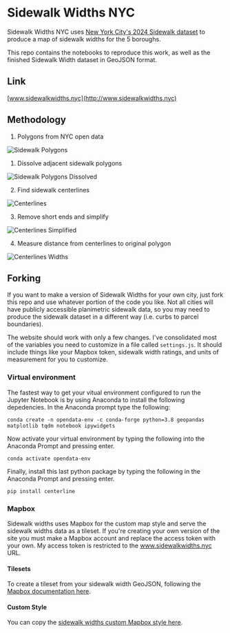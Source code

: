 # Sidewalk Widths NYC

Sidewalk Widths NYC uses [New York City's 2024 Sidewalk dataset](https://data.cityofnewyork.us/City-Government/NYC-Planimetric-Database-Sidewalk/vfx9-tbb6) to produce a map of sidewalk widths for the 5 boroughs.

This repo contains the notebooks to reproduce this work, as well as the finished Sidewalk Width dataset in GeoJSON format.

## Link
[www.sidewalkwidths.nyc](http://www.sidewalkwidths.nyc)

## Methodology

1) Polygons from NYC open data

![Sidewalk Polygons](assets/sidewalk_polygons.png)


1) Dissolve adjacent sidewalk polygons

![Sidewalk Polygons Dissolved](assets/sidewalk_polygons_dissolved.png)


2) Find sidewalk centerlines

![Centerlines](assets/centerline.png)


3) Remove short ends and simplify

![Centerlines Simplified](assets/centerline_simplified.png)


4) Measure distance from centerlines to original polygon

![Centerlines Widths](assets/centerline_widths.png)


## Forking
If you want to make a version of Sidewalk Widths for your own city, just fork this repo and use whatever portion of the code you like. Not all cities will have publicly accessible planimetric sidewalk data, so you may need to produce the sidewalk dataset in a different way (i.e. curbs to parcel boundaries).

The website should work with only a few changes. I've consolidated most of the variables you need to customize in a file called ```settings.js```. It should include things like your Mapbox token, sidewalk width ratings, and units of measurement for you to customize.

### Virtual environment
The fastest way to get your vitual environment configured to run the Jupyter Notebook is by using Anaconda to install the following depedencies. In the Anaconda prompt type the following:

```conda create -n opendata-env -c conda-forge python=3.8 geopandas matplotlib tqdm notebook ipywidgets```

Now activate your virtual environment by typing the following into the Anaconda Prompt and pressing enter.

```conda activate opendata-env```

Finally, install this last python package by typing the following in the Anaconda Prompt and pressing enter.

```pip install centerline```

### Mapbox
Sidewalk widths uses Mapbox for the custom map style and serve the sidewalk widths data as a tileset. If you're creating your own version of the site you must make a Mapbox account and replace the access token with your own. My access token is restricted to the www.sidewalkwidths.nyc URL.

#### Tilesets
To create a tileset from your sidewalk width GeoJSON, following the [Mapbox documentation here](https://docs.mapbox.com/studio-manual/reference/tilesets/).

#### Custom Style
You can copy the [sidewalk widths custom Mapbox style here](https://api.mapbox.com/styles/v1/dcharvey/ck90r78ib0hnp1jnz9bwleg7h.html?fresh=true&title=copy&access_token=pk.eyJ1IjoiZGNoYXJ2ZXkiLCJhIjoiY2s5N3Zjc3ZxMGYwazNlbm9ubzA1d3Q1dCJ9.szxUl4AKCdUNLlmvham6og).
